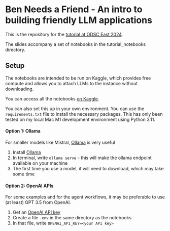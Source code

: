 # Ben Needs a Friend - An intro to building friendly LLM applications
This is the repository for the [tutorial at ODSC East 2024](https://odsc.com/speakers/ben-needs-a-friend-an-intro-to-building-large-language-model-applications/).

The slides accompany a set of notebooks in the tutorial_notebooks directory.

## Setup
The notebooks are intended to be run on Kaggle, which provides free compute and allows you to attach LLMs to the instance without downloading. 

You can access all the notebooks [on Kaggle](https://www.kaggle.com/bpoben/code?orderBy=dateCreated).

You can also set this up in your own environment.  You can use the `requirements.txt` file to install the necessary packages.  This has only been tested on my local Mac M1 development environment using Python 3.11.

#### Option 1: Ollama
For smaller models like Mistral, [Ollama](https://ollama.com/) is very useful
1) Install [Ollama](https://ollama.com/)
2) In terminal, write `ollama serve` - this will make the ollama endpoint available on your machine
3) The first time you use a model, it will need to download, which may take some time

#### Option 2: OpenAI APIs
For some examples and for the agent workflows, it may be preferable to use (at least) GPT 3.5 from OpenAI.  
1) Get an [OpenAI API key](https://openai.com/)
2) Create a file `.env` in the same directory as the notebooks
3) In that file, write `OPENAI_API_KEY=<your API key>`


